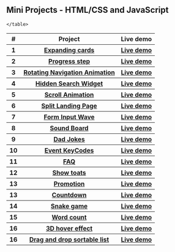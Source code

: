 ## Mini Projects - HTML/CSS and JavaScript
   <table>
        <tr>
            <th>#</th>
            <th>Project</th>
            <th>Live demo</th>
        </tr>
        <tr>
            <th>1</th>
            <th><a href="https://github.com/phantranthelinh/projects-in-50-days/tree/main/expanding%20cards">Expanding cards</a></th>
            <th><a target="_blank" href="https://phantranthelinh.github.io/mini-projects/expanding%20cards//">Live demo</a></th>
        </tr>
        <tr>
            <th>2</th>
            <th><a href="https://github.com/phantranthelinh/projects-in-50-days/tree/main/progress%20step">Progress step</a></th>
            <th><a target="_blank" href="https://phantranthelinh.github.io/mini-projects/progress%20step/">Live demo</a></th>
        </tr>
      <tr>
            <th>3</th>
            <th><a href="https://github.com/phantranthelinh/mini-projects/tree/main/rotating%20navigation">Rotating Navigation Animation</a></th>
            <th><a target="_blank" href="https://phantranthelinh.github.io/mini-projects/rotating%20navigation/">Live demo</a></th>
        </tr>
    <tr>
            <th>4</th>
            <th><a href="https://github.com/phantranthelinh/mini-projects/tree/main/hidden%20search%20widget">Hidden Search Widget</a></th>
            <th><a target="_blank" href="https://phantranthelinh.github.io/mini-projects/hidden%20search%20widget/">Live demo</a></th>
        </tr>
     <tr>
            <th>5</th>
            <th><a href="https://github.com/phantranthelinh/mini-projects/tree/main/scroll-animation">Scroll Animation</a></th>
            <th><a target="_blank" href="https://phantranthelinh.github.io/mini-projects/scroll-animation/">Live demo</a></th>
        </tr>
   <tr>
            <th>6</th>
            <th><a href="https://github.com/phantranthelinh/mini-projects/tree/main/split-landing-page">Split Landing Page</a></th>
            <th><a target="_blank" href="https://phantranthelinh.github.io/mini-projects/split-landing-page/">Live demo</a></th>
        </tr>
      <tr>
            <th>7</th>
            <th><a href="https://github.com/phantranthelinh/mini-projects/tree/main/form-wave">Form Input Wave</a></th>
            <th><a target="_blank" href="https://phantranthelinh.github.io/mini-projects/form-wave/">Live demo</a></th>
        </tr>
      <tr>
            <th>8</th>
            <th><a href="https://github.com/phantranthelinh/mini-projects/tree/main/sound-board">Sound Board</a></th>
            <th><a target="_blank" href="https://phantranthelinh.github.io/mini-projects/sound-board/">Live demo</a></th>
        </tr>
       <tr>
            <th>9</th>
            <th><a href="https://github.com/phantranthelinh/mini-projects/tree/main/Dad-jokes">Dad Jokes</a></th>
            <th><a target="_blank" href="https://phantranthelinh.github.io/mini-projects/Dad-jokes/">Live demo</a></th>
        </tr>
     <tr>
            <th>10</th>
            <th><a href="https://github.com/phantranthelinh/mini-projects/tree/main/event-keycodes">Event KeyCodes</a></th>
            <th><a target="_blank" href="https://phantranthelinh.github.io/mini-projects/event-keycodes/">Live demo</a></th>
        </tr>
        <tr>
            <th>11</th>
            <th><a href="https://github.com/phantranthelinh/mini-projects/tree/main/faq">FAQ</a></th>
            <th><a target="_blank" href="https://phantranthelinh.github.io/mini-projects/faq/">Live demo</a></th>
        </tr>
   <tr>
            <th>12</th>
            <th><a href="https://github.com/phantranthelinh/mini-projects/tree/main/show_toats">Show toats</a></th>
            <th><a target="_blank" href="https://phantranthelinh.github.io/mini-projects/show_toats/">Live demo</a></th>
        </tr>
      <tr>
            <th>13</th>
            <th><a href="https://github.com/phantranthelinh/mini-projects/tree/main/promotion">Promotion</a></th>
            <th><a target="_blank" href="https://phantranthelinh.github.io/mini-projects/promotion/">Live demo</a></th>
        </tr>
     <tr>
            <th>13</th>
            <th><a href="https://github.com/phantranthelinh/mini-projects/tree/main/countdown">Countdown</a></th>
            <th><a target="_blank" href="https://phantranthelinh.github.io/mini-projects/countdown/">Live demo</a></th>
        </tr>
      <tr>
            <th>14</th>
            <th><a href="https://github.com/phantranthelinh/mini-projects/tree/main/snake-game">Snake game</a></th>
            <th><a target="_blank" href="https://phantranthelinh.github.io/mini-projects/snake-game/">Live demo</a></th>
        </tr>
         <tr>
            <th>15</th>
            <th><a href="https://github.com/phantranthelinh/mini-projects/tree/main/word-count">Word count</a></th>
            <th><a target="_blank" href="https://phantranthelinh.github.io/mini-projects/word-count/">Live demo</a></th>
        </tr>
          <tr>
            <th>16</th>
            <th><a href="https://github.com/phantranthelinh/mini-projects/tree/main/3d-hover-effect">3D hover effect</a></th>
            <th><a target="_blank" href="https://phantranthelinh.github.io/mini-projects/3d-hover-effect/">Live demo</a></th>
        </tr>
           <tr>
            <th>16</th>
            <th><a href="https://github.com/phantranthelinh/mini-projects/tree/main/Drag-drop%20sortable-list">Drag and drop sortable list</a></th>
            <th><a target="_blank" href="https://phantranthelinh.github.io/mini-projects/Drag-drop%20sortable-list/">Live demo</a></th>
        </tr>

        
    </table>
